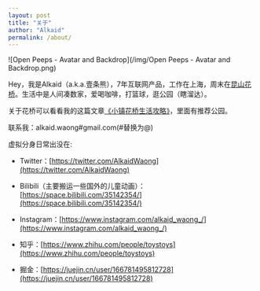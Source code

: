 ```yaml
---
layout: post
title: "关于"
author: "Alkaid"
permalink: /about/
---
```


![Open Peeps - Avatar and Backdrop](/img/Open Peeps - Avatar and Backdrop.png)

Hey，我是Alkaid（a.k.a.壹条熊），7年互联网产品，工作在上海，周末在[昆山花桥](https://baike.baidu.com/item/%E8%8A%B1%E6%A1%A5%E9%95%87/2722997)。生活中是人间凑数家，爱喝咖啡，打篮球，逛公园（瞎溜达）。

关于花桥可以看看我的这篇文章[《小镇花桥生活攻略》](https://www.ifoz.net/2022-12-04/All-things-i-know-about-huaqiao)，里面有推荐公园。

联系我：alkaid.waong#gmail.com(#替换为@)

虚拟分身日常出没在:

- Twitter：[https://twitter.com/AlkaidWaong](https://twitter.com/AlkaidWaong)

- Bilibili（主要搬运一些国外的儿童动画）：[https://space.bilibili.com/35142354/](https://space.bilibili.com/35142354/)

- Instagram：[https://www.instagram.com/alkaid_waong_/](https://www.instagram.com/alkaid_waong_/)

- 知乎：[https://www.zhihu.com/people/toystoys](https://www.zhihu.com/people/toystoys)

- 掘金：[https://juejin.cn/user/166781495812728](https://juejin.cn/user/166781495812728)

  
